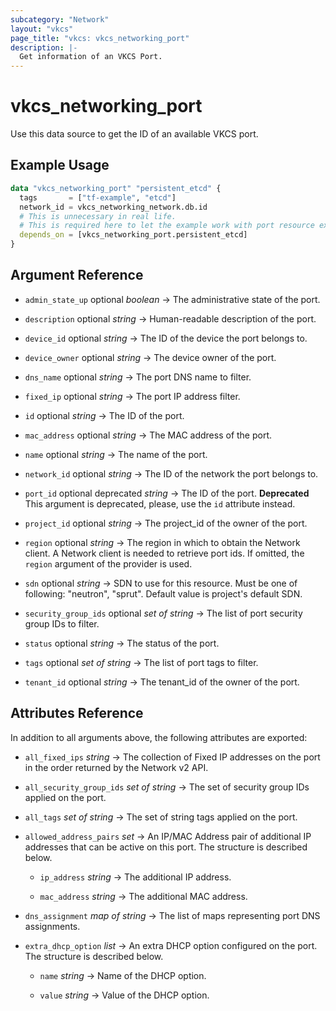 ```yaml
---
subcategory: "Network"
layout: "vkcs"
page_title: "vkcs: vkcs_networking_port"
description: |-
  Get information of an VKCS Port.
---
```


# vkcs_networking_port

Use this data source to get the ID of an available VKCS port.

## Example Usage

```terraform
data "vkcs_networking_port" "persistent_etcd" {
  tags       = ["tf-example", "etcd"]
  network_id = vkcs_networking_network.db.id
  # This is unnecessary in real life.
  # This is required here to let the example work with port resource example. 
  depends_on = [vkcs_networking_port.persistent_etcd]
}
```

## Argument Reference
- `admin_state_up` optional *boolean* &rarr;  The administrative state of the port.

- `description` optional *string* &rarr;  Human-readable description of the port.

- `device_id` optional *string* &rarr;  The ID of the device the port belongs to.

- `device_owner` optional *string* &rarr;  The device owner of the port.

- `dns_name` optional *string* &rarr;  The port DNS name to filter.

- `fixed_ip` optional *string* &rarr;  The port IP address filter.

- `id` optional *string* &rarr;  The ID of the port.

- `mac_address` optional *string* &rarr;  The MAC address of the port.

- `name` optional *string* &rarr;  The name of the port.

- `network_id` optional *string* &rarr;  The ID of the network the port belongs to.

- `port_id` optional deprecated *string* &rarr;  The ID of the port. **Deprecated** This argument is deprecated, please, use the `id` attribute instead.

- `project_id` optional *string* &rarr;  The project_id of the owner of the port.

- `region` optional *string* &rarr;  The region in which to obtain the Network client. A Network client is needed to retrieve port ids. If omitted, the `region` argument of the provider is used.

- `sdn` optional *string* &rarr;  SDN to use for this resource. Must be one of following: "neutron", "sprut". Default value is project's default SDN.

- `security_group_ids` optional *set of* *string* &rarr;  The list of port security group IDs to filter.

- `status` optional *string* &rarr;  The status of the port.

- `tags` optional *set of* *string* &rarr;  The list of port tags to filter.

- `tenant_id` optional *string* &rarr;  The tenant_id of the owner of the port.


## Attributes Reference
In addition to all arguments above, the following attributes are exported:
- `all_fixed_ips` *string* &rarr;  The collection of Fixed IP addresses on the port in the order returned by the Network v2 API.

- `all_security_group_ids` *set of* *string* &rarr;  The set of security group IDs applied on the port.

- `all_tags` *set of* *string* &rarr;  The set of string tags applied on the port.

- `allowed_address_pairs`  *set* &rarr;  An IP/MAC Address pair of additional IP addresses that can be active on this port. The structure is described below.
  - `ip_address` *string* &rarr;  The additional IP address.

  - `mac_address` *string* &rarr;  The additional MAC address.


- `dns_assignment` *map of* *string* &rarr;  The list of maps representing port DNS assignments.

- `extra_dhcp_option`  *list* &rarr;  An extra DHCP option configured on the port. The structure is described below.
  - `name` *string* &rarr;  Name of the DHCP option.

  - `value` *string* &rarr;  Value of the DHCP option.




